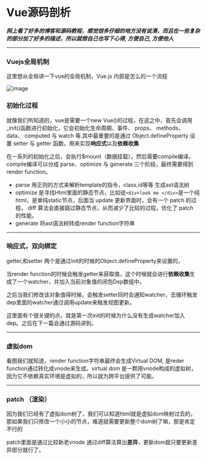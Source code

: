 # Vue源码剖析

***网上看了好多的博客和源码教程，感觉很多仔细的地方没有说清，而且在一些复杂的部分加了好多的描述，所以就想自己也写下心得, 方便自己, 方便他人***

---
### Vuejs全局机制

这里想从全局讲一下vue的全局机制，Vue.js 内部是怎么的一个流程

![image](./image/intro.png)

### 初始化过程    

就像我们所知道的，vue是需要一个new Vue()的过程，在这之中，首先会调用_init()函数进行初始化，它会初始化生命周期、事件、 props、 methods、 data、 computed 与 watch 等.其中最重要的是通过 Object.defineProperty 设置 setter 与 getter 函数，用来实现**响应式**以及**依赖收集**  

在一系列的初始化之后，会执行$mount（数据挂载），然后需要compile编译。  
compile编译可以分成 parse、optimize 与 generate 三个阶段，最终需要得到 render function。

- parse
  用正则的方式来解析template的指令，class,id等等 生成ast语法树
- optimize
  是寻找Html里面的静态节点，比如说`<div>look me </div>`是一个纯html，是单纯static节点，后面当 update 更新界面时，会有一个 patch 的过程， diff 算法会直接跳过静态节点，从而减少了比较的过程，优化了 patch 的性能。
- generate
  将ast语法树转成render function字符串

--- 
### 响应式，双向绑定

getter,和setter 两个是通过init的时候的Object.defineProperty来设置的，

当render function的时候会触发getter来获取值，这个时候就会进行**依赖收集**生成了一个watcher，并加入当前对象值的闭包Dep数组中。  

之后当我们修改该对象值得时候，会触发setter同时会通知watcher，去循环触发dep里面的watcher通过调用update来触发视图更新。

这里面有个很关键的点，就是第一次init的时候为什么没有生成watcher加入dep。之后在下一篇会通过源码讲到。

---

### 虚拟dom

看图我们就知道，render function字符串最终会生成Virtual DOM, 是reder function通过转化成vnode来生成。virtual dom 是一颗用vnode构成的虚拟树，因为它不依赖真实环境是虚拟的，所以就为跨平台提供了可能。

---
### patch （渲染）

因为我们已经有了虚拟dom树了，我们可以知道html就是虚拟dom映射过去的，那如果我们只修改一个小小的节点，难道就需要更新整个dom树了嘛，那是肯定不行的  

patch里面是通过比较新老vnode 通过diff算法算出**差异**，更新dom就只要更新差异部分就行了。

